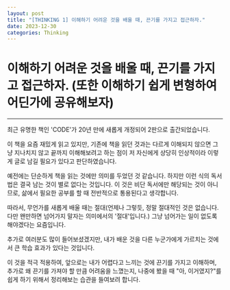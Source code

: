 ```yaml
---
layout: post
title: "[THINKING 1] 이해하기 어려운 것을 배울 때, 끈기를 가지고 접근하자."
date: 2023-12-30
categories: Thinking
---
```


# 이해하기 어려운 것을 배울 때, 끈기를 가지고 접근하자. (또한 이해하기 쉽게 변형하여 어딘가에 공유해보자)
---
최근 유명한 책인 'CODE'가 20년 만에 새롭게 개정되어 2판으로 출간되었습니다.
 
이 책을 요즘 재밌게 읽고 있지만, 기존에 책을 읽던 것과는 다르게 이해되지 않으면 그냥 지나치지 않고 끝까지 이해해보려고 하는 점이 저 자신에게 상당히 인상적이라 이렇게 글로 남길 필요가 있다고 판단하였습니다.
 
예전에는 단순하게 책을 읽는 것에만 의미를 두었던 것 같습니다. 하지만 이런 식의 독서법은 결국 남는 것이 별로 없다는 것입니다. 이 것은 비단 독서에만 해당되는 것이 아니므로, 삶에서 필요한 공부를 할 때 전반적으로 통용된다고 생각합니다.
 
따라서, 무언가를 새롭게 배울 때는 절대(언제나 그렇듯, 정말 절대적인 것은 없습니다. 다만 왠만하면 넘어가지 말자는 의미에서의 '절대'입니다.) 그냥 넘어가는 일이 없도록 해야겠다는 요즘입니다.
 
추가로 여러분도 많이 들어보셨겠지만, 내가 배운 것을 다른 누군가에게 가르치는 것에서 큰 학습 효과가 있다는 것입니다.
 
이 것을 적극 적용하여, 앞으로는 내가 어렵다고 느끼는 것에 끈기를 가지고 이해하며, 추가로 왜 끈기를 가져야 할 만큼 어려움을 느꼈는지, 나중에 봤을 때 "아, 이거였지?"를 쉽게 하기 위해서 정리해보는 습관을 들여보려 합니다.
